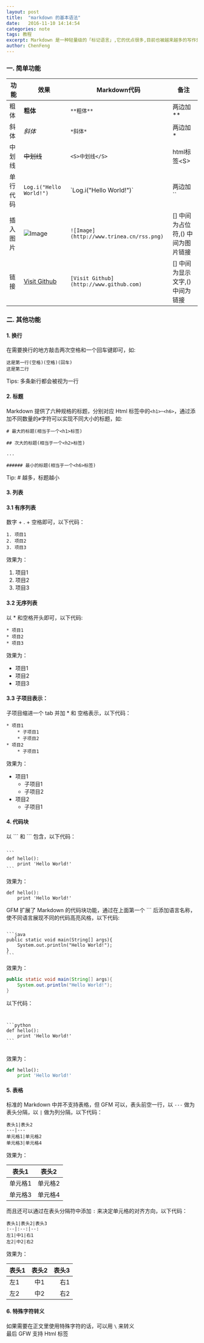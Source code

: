 ```yaml
---
layout: post
title:  "markdown 的基本语法"
date:   2016-11-10 14:14:54
categories: note
tags: 教程
excerpt: Markdown 是一种轻量级的「标记语言」,它的优点很多,目前也被越来越多的写作爱好者,撰稿者广泛使用。
author: ChenFeng
---
```


### 一. 简单功能

| 功能 | 效果 | Markdown代码 | 备注 |
|--|--|--|--|
| 粗体 | **粗体** |  `**粗体**`  |  两边加** |
| 斜体 | *斜体* | `*斜体*` | 两边加* |
| 中划线 | <S>中划线</S> | `<S>中划线</S>` | html标签\<S\> |
| 单行代码 | `Log.i("Hello World!")` | \`Log.i("Hello World!")\` | 两边加`` |
| 插入图片 | ![Image](http://www.trinea.cn/rss.png)| `![Image](http://www.trinea.cn/rss.png)` | [] 中间为占位符,() 中间为图片链接 |
| 链接 | [Visit Github](http://www.github.com) | `[Visit Github](http://www.github.com)` | [] 中间为显示文字,() 中间为链接 |


### 二. 其他功能

#### 1. 换行

在需要换行的地方敲击两次空格和一个回车键即可，如:

```
这是第一行(空格)(空格)(回车)
这是第二行
```

Tips: 多条新行都会被视为一行

#### 2. 标题

Markdown 提供了六种规格的标题，分别对应 Html 标签中的`<h1>`-`<h6>`，通过添加不同数量的`#`字符可以实现不同大小的标题，如:

```
# 最大的标题(相当于一个<h1>标签)

## 次大的标题(相当于一个<h2>标签)

...

###### 最小的标题(相当于一个<h6>标签)

```

Tip: \# 越多，标题越小

#### 3. 列表   

#### 3.1 有序列表

数字 + . + 空格即可，以下代码：

```
1. 项目1  
2. 项目2  
3. 项目3  
```  

效果为：  
1. 项目1  
2. 项目2  
3. 项目3  

#### 3.2 无序列表  

以 * 和空格开头即可，以下代码:

```
* 项目1
* 项目2
* 项目3
```  

效果为：

* 项目1
* 项目2
* 项目3

#### 3.3 子项目表示：

子项目缩进一个 tab 并加 * 和 空格表示，以下代码：  

```
* 项目1
    * 子项目1
    * 子项目2
* 项目2
    * 子项目1
```  

效果为：

* 项目1
    * 子项目1
    * 子项目2
* 项目2
    * 子项目1

#### 4. 代码块

以 \`\`\` 和 \`\`\` 包含，以下代码：  
<pre><code>
```
def hello():
    print 'Hello World!'
```
</code></pre>
效果为：  

```
def hello():
    print 'Hello World!'
```

GFM 扩展了 Markdown 的代码块功能，通过在上面第一个 \`\`\` 后添加语言名称，使不同语言展现不同的代码高亮风格，以下代码:  
<pre><code>
```java
public static void main(String[] args){
    System.out.println("Hello World!");
}
```
</code></pre>
效果为：

```java
public static void main(String[] args){
    System.out.println("Hello World!");
}
```

以下代码：  
<pre><code>

```python
def hello():
    print 'Hello World!'
```

</code></pre>

效果为：  

```python
def hello():
    print 'Hello World!'
```

#### 5. 表格

标准的 Markdown 中并不支持表格，但 GFM 可以，表头前空一行，以 `---`  做为表头分隔，以 `|` 做为列分隔，以下代码：

```
表头1|表头2
---|---
单元格1|单元格2
单元格3|单元格4
```

效果为：  

表头1|表头2
---|---
单元格1|单元格2
单元格3|单元格4

而且还可以通过在表头分隔符中添加 `:` 来决定单元格的对齐方向，以下代码：  

```
表头1|表头2|表头3
:--|:--:|--:
左1|中1|右1
左2|中2|右2
```

效果为：  

表头1|表头2|表头3
:--|:--:|--:
左1|中1|右1
左2|中2|右2

#### 6. 特殊字符转义

如果需要在正文里使用特殊字符的话，可以用 `\` 来转义  
最后 GFW 支持 Html 标签
